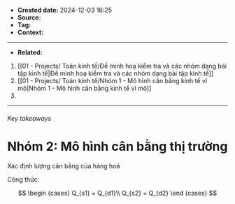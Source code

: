 * **Created date:**  2024-12-03 16:25
* **Source:**
* **Tag:** 
* **Context:**
****
- **Related:** 
1. [[01 - Projects/ Toán kinh tế/Đề minh hoạ kiểm tra và các nhóm dạng bài tập kinh tế|Đề minh hoạ kiểm tra và các nhóm dạng bài tập kinh tế]]
2. [[01 - Projects/ Toán kinh tế/Nhóm 1 - Mô hình cân bằng kinh tế vĩ mô|Nhóm 1 - Mô hình cân bằng kinh tế vĩ mô]]
3. 

***

###### Key takeaways

# Nhóm 2: Mô hình cân bằng thị trường

Xác định lượng cân bằng của hàng hoá

Công thức: 

$$
\begin {cases}
Q_{s1} = Q_{d1}\\
Q_{s2} = Q_{d2}
\end {cases}
$$








